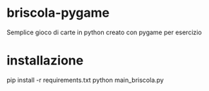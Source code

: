 # briscola-pygame
Semplice gioco di carte in python creato con pygame per esercizio

# installazione
pip install -r requirements.txt
python main_briscola.py